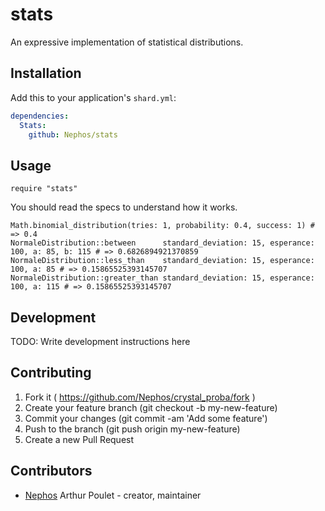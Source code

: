 # stats

An expressive implementation of statistical distributions.

## Installation


Add this to your application's `shard.yml`:

```yaml
dependencies:
  Stats:
    github: Nephos/stats
```


## Usage


```crystal
require "stats"
```

You should read the specs to understand how it works.
```crystal
Math.binomial_distribution(tries: 1, probability: 0.4, success: 1) # => 0.4
NormaleDistribution::between      standard_deviation: 15, esperance: 100, a: 85, b: 115 # => 0.6826894921370859
NormaleDistribution::less_than    standard_deviation: 15, esperance: 100, a: 85 # => 0.15865525393145707
NormaleDistribution::greater_than standard_deviation: 15, esperance: 100, a: 115 # => 0.15865525393145707
```


## Development

TODO: Write development instructions here

## Contributing

1. Fork it ( https://github.com/Nephos/crystal_proba/fork )
2. Create your feature branch (git checkout -b my-new-feature)
3. Commit your changes (git commit -am 'Add some feature')
4. Push to the branch (git push origin my-new-feature)
5. Create a new Pull Request

## Contributors

- [Nephos](https://github.com/Nephos) Arthur Poulet - creator, maintainer

